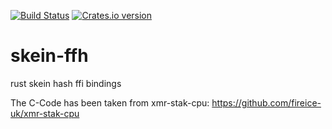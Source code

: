 [![Build Status](https://travis-ci.org/Ragnaroek/skein-ffi.svg?branch=master)](https://travis-ci.org/Ragnaroek/skein-ffi)
[![Crates.io version](http://meritbadge.herokuapp.com/skein-ffi)](https://crates.io/crates/skein-ffi)

# skein-ffh
rust skein hash ffi bindings

The C-Code has been taken from xmr-stak-cpu: https://github.com/fireice-uk/xmr-stak-cpu
